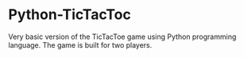 # Python-TicTacToc
Very basic version of the TicTacToe game using Python programming language. The game is built for two players.
